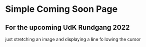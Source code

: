 # Simple Coming Soon Page

## For the upcoming UdK Rundgang 2022

just stretching an image and displaying a line following the cursor